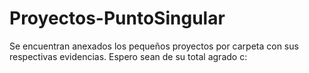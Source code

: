 # Proyectos-PuntoSingular
Se encuentran anexados los pequeños proyectos por carpeta con sus respectivas evidencias.
Espero sean de su total agrado c:
